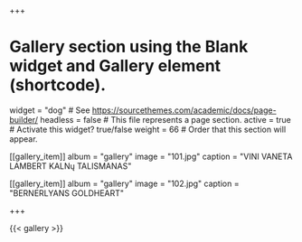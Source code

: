 +++
# Gallery section using the Blank widget and Gallery element (shortcode).
widget = "dog"  # See https://sourcethemes.com/academic/docs/page-builder/
headless = false  # This file represents a page section.
active = true  # Activate this widget? true/false
weight = 66  # Order that this section will appear.

[[gallery_item]]
  album = "gallery"
  image = "101.jpg"
  caption = "VINI VANETA LAMBERT KALNų TALISMANAS"

 [[gallery_item]]
  album = "gallery"
  image = "102.jpg"
  caption = "BERNERLYANS GOLDHEART" 

+++

{{< gallery >}}
